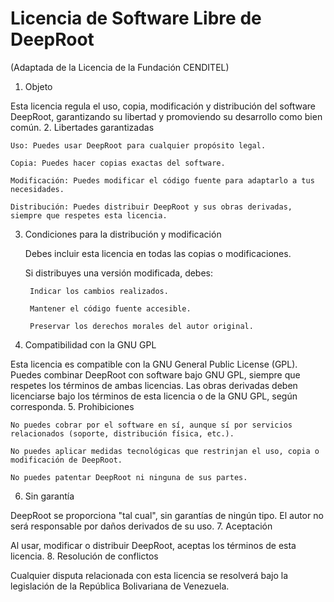 # Licencia de Software Libre de DeepRoot
(Adaptada de la Licencia de la Fundación CENDITEL)
1. Objeto

Esta licencia regula el uso, copia, modificación y distribución del software DeepRoot, garantizando su libertad y promoviendo su desarrollo como bien común.
2. Libertades garantizadas

    Uso: Puedes usar DeepRoot para cualquier propósito legal.

    Copia: Puedes hacer copias exactas del software.

    Modificación: Puedes modificar el código fuente para adaptarlo a tus necesidades.

    Distribución: Puedes distribuir DeepRoot y sus obras derivadas, siempre que respetes esta licencia.

3. Condiciones para la distribución y modificación

    Debes incluir esta licencia en todas las copias o modificaciones.

    Si distribuyes una versión modificada, debes:

        Indicar los cambios realizados.

        Mantener el código fuente accesible.

        Preservar los derechos morales del autor original.

4. Compatibilidad con la GNU GPL

Esta licencia es compatible con la GNU General Public License (GPL). Puedes combinar DeepRoot con software bajo GNU GPL, siempre que respetes los términos de ambas licencias. Las obras derivadas deben licenciarse bajo los términos de esta licencia o de la GNU GPL, según corresponda.
5. Prohibiciones

    No puedes cobrar por el software en sí, aunque sí por servicios relacionados (soporte, distribución física, etc.).

    No puedes aplicar medidas tecnológicas que restrinjan el uso, copia o modificación de DeepRoot.

    No puedes patentar DeepRoot ni ninguna de sus partes.

6. Sin garantía

DeepRoot se proporciona "tal cual", sin garantías de ningún tipo. El autor no será responsable por daños derivados de su uso.
7. Aceptación

Al usar, modificar o distribuir DeepRoot, aceptas los términos de esta licencia.
8. Resolución de conflictos

Cualquier disputa relacionada con esta licencia se resolverá bajo la legislación de la República Bolivariana de Venezuela.
